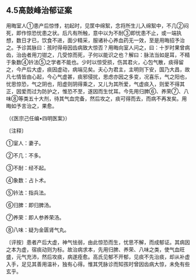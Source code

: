## 4.5高鼓峰治郁证案

用晦室人①患产后惊悸，初起时，见筐中绵絮，念将所生儿入绵絮中，不几②闷死，即作惊恐忧患之状。后凡有所触，意中以为不耐③即忧患不止，或一端执想，数日才已，饮食不进，面少精采，服诸补心养血药无一效，至是用晦招予治之。予诊其脉曰：孩时得毋因齿病致大惊否？用晦向室人问之，曰：十岁时果曾病齿，治齿者用刀钳之，几受惊而死，子何以能识之也？解曰：脉法当如是耳，不精于象数④钤法⑤之学者不能也。少时以惊受损，伤其君火，心包气散，痰得留之，今产后大虚，痰因虚动，病端见矣。夫心为君主，主明则下安，国乃大昌，故凡七情皆由心起，今心气虚甚，痰邪侵扰，思虑亦因之多变，况喜乐，气之阳也，忧思惊恐，气之阴也，阳虚则阴得乘之，又儿为其所爱，气虚痰入，则爱不得其正，因爱而过为防护之，惟恐不至，遂因而生忧耳。今先用归脾⑥、养荣⑦、八味⑧等类五十大剂，待其气血完备，然后攻之，痰可得而去，而病不再发矣。用晦如予言治之，果愈。

（《医宗己任编•四明医案》）

〔注释〕

①室人：妻子。

②不几：不多。

③不耐：经不起。

④象数：占卜术。

⑤钤法：指兵法。

⑥归脾：即归脾汤。

⑦养荣：即人参养荣汤。

⑧八味：疑为金匮肾气丸。

〔评按〕患者产后大虚，神气怯弱，由此惊恐而生，忧思不解，而成郁证。其病因之本为虚，宿痰动则为标。故治病求本，先用归脾、养荣、八味之类，使气血旺盛，元气充沛，然后攻痰，病遂痊愈。高氏见郁不开郁，见痰不先治痰，却从补虚入手，足见其善用温补，独有心得。惟其凭脉诊而知孩时曾因齿病大惊，未免有些玄乎。
